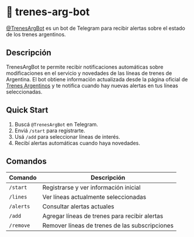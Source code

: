 # 🚆 trenes-arg-bot

[@TrenesArgBot](https://t.me/TrenesArgBot) es un bot de Telegram para recibir alertas sobre el estado de los trenes argentinos.

## Descripción

TrenesArgBot te permite recibir notificaciones automáticas sobre modificaciones en el servicio y novedades de las líneas de trenes de Argentina. El bot obtiene información actualizada desde la página oficial de [Trenes Argentinos](https://www.argentina.gob.ar/transporte/trenes-argentinos/Modificaciones-en-el-servicio-y-novedades) y te notifica cuando hay nuevas alertas en tus líneas seleccionadas.

## Quick Start

1. Buscá `@TrenesArgBot` en Telegram.
2. Enviá `/start` para registrarte.
3. Usá `/add` para seleccionar líneas de interés.
4. Recibí alertas automáticas cuando haya novedades.

## Comandos

| Comando | Descripción |
|---------|-------------|
| `/start` | Registrarse y ver información inicial |
| `/lines` | Ver líneas actualmente seleccionadas |
| `/alerts` | Consultar alertas actuales |
| `/add` | Agregar líneas de trenes para recibir alertas |
| `/remove` | Remover líneas de trenes de las subscripciones |
